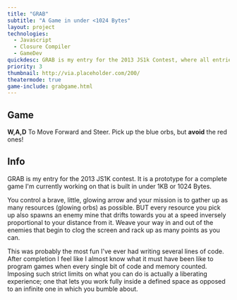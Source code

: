 ```yaml
---
title: "GRAB"
subtitle: "A Game in under <1024 Bytes"
layout: project
technologies:
  - Javascript
  - Closure Compiler
  - GameDev
quickdesc: GRAB is my entry for the 2013 JS1k Contest, where all entries must be under 1024 Bytes (1KB). It's a game where you control a little glowing arrow, and have to pick up the glowing orbs of your color while avoiding the bad ones.
priority: 3
thumbnail: http://via.placeholder.com/200/
theatermode: true
game-include: grabgame.html
---
```

## Game
**W,A,D** To Move Forward and Steer. Pick up the blue orbs, but **avoid** the red ones!

## Info

GRAB is my entry for the 2013 JS1K contest. It is a prototype for a complete game I'm currently working on that is built in under 1KB or 1024 Bytes.

You control a brave, little, glowing arrow and your mission is to gather up as many resources (glowing orbs) as possible. BUT every resource you pick up also spawns an enemy mine that drifts towards you at a speed inversely proportional to your distance from it. Weave your way in and out of the enemies that begin to clog the screen and rack up as many points as you can.

This was probably the most fun I've ever had writing several lines of code. After completion I feel like I almost know what it must have been like to program games when every single bit of code and memory counted. Imposing such strict limits on what you can do is actually a liberating experience; one that lets you work fully inside a defined space as opposed to an infinite one in which you bumble about.